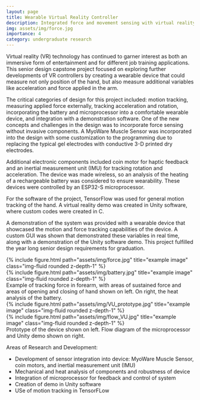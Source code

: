 ```yaml
---
layout: page
title: Wearable Virtual Reality Controller
description: Integrated force and movement sensing with virtual reality demo
img: assets/img/force.jpg
importance: 4
category: undergraduate research
---
```


Virtual reality (VR) technology has continued to garner interest as both an immersive form of entertainment and for different job training applications. This senior design capstone project focused on exploring further developments of VR controllers by creating a wearable device that could measure not only position of the hand, but also measure additional variables like acceleration and force applied in the arm. 

The critical categories of design for this project included: motion tracking, measuring applied force externally, tracking acceleration and rotation, incorporating the battery and microprocessor into a comfortable wearable device, and integration with a demonstration software. One of the new concepts and challenges in the design was to incorporate force sensing without invasive components. A MyoWare Muscle Sensor was incorporated into the design with some customization to the programming due to replacing the typical gel electrodes with conductive 3-D printed dry electrodes. 

Additional electronic components included coin motor for haptic feedback and an inertial measurement unit (IMU) for tracking rotation and acceleration. The device was made wireless, so an analysis of the heating of a rechargeable battery was considered to ensure wearability. These devices were controlled by an ESP32-S microprocessor.

For the software of the project, TensorFlow was used for general motion tracking of the hand. A virtual reality demo was created in Unity software, where custom codes were created in C. 

A demonstration of the system was provided with a wearable device that showcased the motion and force tracking capabilities of the device. A custom GUI was shown that demonstrated these variables in real time, along with a demonstration of the Unity software demo. This project fulfilled the year long senior design requirements for graduation.




<div class="row justify-content-sm-center">
    <div class="col-sm-7 mt-3 mt-md-0">
        {% include figure.html path="assets/img/force.jpg" title="example image" class="img-fluid rounded z-depth-1" %}
    </div>
    <div class="col-sm-6 mt-3 mt-md-0">
        {% include figure.html path="assets/img/battery.jpg" title="example image" class="img-fluid rounded z-depth-1" %}
    </div>
</div>
<div class="caption">
    Example of tracking force in forearm, with areas of sustained force and areas of opening and closing of hand shown on left. On right, the heat analysis of the battery.
</div>

<div class="row justify-content-sm-center">
    <div class="col-sm-7 mt-3 mt-md-0">
        {% include figure.html path="assets/img/VU_prototype.jpg" title="example image" class="img-fluid rounded z-depth-1" %}
    </div>
    <div class="col-sm-6 mt-3 mt-md-0">
        {% include figure.html path="assets/img/flow_VU.jpg" title="example image" class="img-fluid rounded z-depth-1" %}
    </div>
</div>
<div class="caption">
    Prototype of the device shown on left. Flow diagram of the microprocessor and Unity demo shown on right.
</div>

Areas of Research and Development:
<ul>
<li> Development of sensor integration into device: MyoWare Muscle Sensor, coin motors, and inertial measurement unit (IMU)</li>
<li>Mechanical and heat analysis of components and robustness of device</li>
<li>Integration of microprocessor for feedback and control of system</li>
<li> Creation of demo in Unity software</li>
<li>USe of motion tracking in TensorFLow</li>
</ul>
